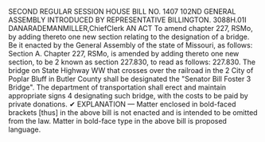 SECOND REGULAR SESSION
HOUSE BILL NO. 1407
102ND GENERAL ASSEMBLY
INTRODUCED BY REPRESENTATIVE BILLINGTON.
3088H.01I DANARADEMANMILLER,ChiefClerk
AN ACT
To amend chapter 227, RSMo, by adding thereto one new section relating to the designation
of a bridge.
Be it enacted by the General Assembly of the state of Missouri, as follows:
Section A. Chapter 227, RSMo, is amended by adding thereto one new section, to be
2 known as section 227.830, to read as follows:
227.830. The bridge on State Highway WW that crosses over the railroad in the
2 City of Poplar Bluff in Butler County shall be designated the "Senator Bill Foster
3 Bridge". The department of transportation shall erect and maintain appropriate signs
4 designating such bridge, with the costs to be paid by private donations.
✔
EXPLANATION — Matter enclosed in bold-faced brackets [thus] in the above bill is not enacted and is
intended to be omitted from the law. Matter in bold-face type in the above bill is proposed language.